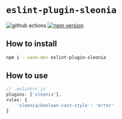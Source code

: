 # `eslint-plugin-sleonia`

![github actions](https://github.com/sleonia/eslint-plugin/actions/workflows/push-check.yml/badge.svg)
[![npm version](https://img.shields.io/npm/v/react-redux.svg?style=flat-square)](https://www.npmjs.com/package/eslint-plugin-sleonia)

## How to install

```bash
npm i --save-dev eslint-plugin-sleonia
```

## How to use

```js
// .eslintrc.js
plugins: ['sleonia'],
rules: {
    'sleonia/boolean-cast-style': 'error'
}
```
